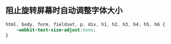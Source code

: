 ## **阻止旋转屏幕时自动调整字体大小**
```css
html, body, form, fieldset, p, div, h1, h2, h3, h4, h5, h6 {
    -webkit-text-size-adjust:none;
}
```